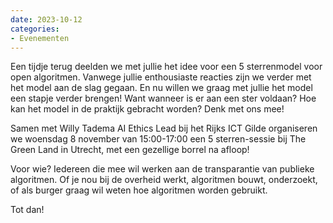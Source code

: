 ```yaml
---
date: 2023-10-12
categories:
- Evenementen
---
```


Een tijdje terug deelden we met jullie het idee voor een 5 sterrenmodel voor open algoritmen. Vanwege jullie enthousiaste reacties zijn we verder met het model aan de slag gegaan. En nu willen we graag met jullie het model een stapje verder brengen! Want wanneer is er aan een ster voldaan? Hoe kan het model in de praktijk gebracht worden? Denk met ons mee!

Samen met Willy Tadema AI Ethics Lead bij het Rijks ICT Gilde organiseren we woensdag 8 november van 15:00-17:00 een 5 sterren-sessie bij The Green Land in Utrecht, met een gezellige borrel na afloop!

Voor wie? Iedereen die mee wil werken aan de transparantie van publieke algoritmen. Of je nou bij de overheid werkt, algoritmen bouwt, onderzoekt, of als burger graag wil weten hoe algoritmen worden gebruikt.

Tot dan!
